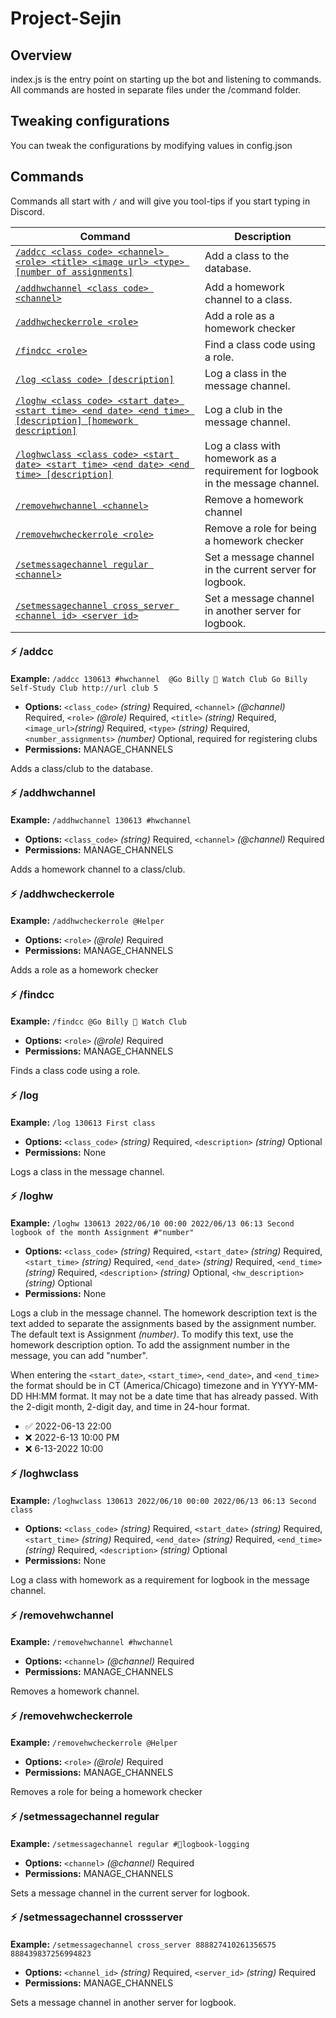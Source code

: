 # Project-Sejin

## Overview
index.js is the entry point on starting up the bot and listening to commands. 
All commands are hosted in separate files under the /command folder. 

## Tweaking configurations
You can tweak the configurations by modifying values in config.json

## Commands

Commands all start with `/` and will give you tool-tips if you start typing in Discord.

| Command                                                                                                                    |                             Description                             |
|----------------------------------------------------------------------------------------------------------------------------|-------------------------------------------------------------------|
| [`/addcc <class code> <channel> <role> <title> <image url> <type> [number of assignments]`](#-addcc)                       | Add a class to the database.                                        |
| [`/addhwchannel <class code> <channel>`](#-addhwchannel)                                                                   | Add a homework channel to a class.                                  |
| [`/addhwcheckerrole <role>`](#-addhwcheckerrole)                                                                           | Add a role as a homework checker                                    |
| [`/findcc <role>`](#-findcc)                                                                                                     | Find a class code using a role.                                     |
| [`/log <class code> [description]`](#-log)                                                                                 | Log a class in the message channel.                                 |
| [`/loghw <class code> <start date> <start time> <end date> <end time> [description] [homework description]`](#-loghw)      | Log a club in the message channel.                                  |
| [`/loghwclass <class code> <start date> <start time> <end date> <end time> [description]`](#-loghwclass) | Log a class with homework as a requirement for logbook in the message channel. |
| [`/removehwchannel <channel>`](#-removehwchannel)                                                                          | Remove a homework channel                                           |
| [`/removehwcheckerrole <role>`](#-removehwcheckerrole)                                                                     | Remove a role for being a homework checker                          |
| [`/setmessagechannel regular <channel>`](#-setmessagechannel-regular)                                                      | Set a message channel in the current server for logbook.            |
| [`/setmessagechannel cross_server <channel id> <server id>`](#-setmessagechannel-crossserver)                              | Set a message channel in another server for logbook.                |


#### <font size=3>⚡ /addcc</font>

**Example:** `/addcc 130613 #hwchannel  @Go Billy 🧢 Watch Club Go Billy Self-Study Club http://url club 5`

- **Options:** `<class_code>` _(string)_ Required, `<channel>` *(@channel)* Required, `<role>` *(@role)* Required, `<title>` _(string)_ Required, `<image_url>`_(string)_ Required, `<type>` _(string)_ Required, `<number_assignments>` _(number)_ Optional, required for registering clubs
- **Permissions:** MANAGE_CHANNELS

Adds a class/club to the database.

#### <font size=3>⚡ /addhwchannel</font>

**Example:** `/addhwchannel 130613 #hwchannel`
- **Options:** `<class_code>` _(string)_ Required, `<channel>` *(@channel)* Required
- **Permissions:** MANAGE_CHANNELS

Adds a homework channel to a class/club.

#### <font size=3>⚡ /addhwcheckerrole</font>

**Example:** `/addhwcheckerrole @Helper`
- **Options:** `<role>` *(@role)* Required
- **Permissions:** MANAGE_CHANNELS

Adds a role as a homework checker

#### <font size=3>⚡ /findcc</font>

**Example:** `/findcc @Go Billy 🧢 Watch Club`
- **Options:** `<role>` *(@role)* Required
- **Permissions:** MANAGE_CHANNELS

Finds a class code using a role.

#### <font size=3>⚡ /log</font>

**Example:** `/log 130613 First class`
- **Options:** `<class_code>` _(string)_ Required, `<description>` _(string)_ Optional
- **Permissions:** None

Logs a class in the message channel. 

#### <font size=3>⚡ /loghw</font>

**Example:** `/loghw 130613 2022/06/10 00:00 2022/06/13 06:13 Second logbook of the month Assignment #"number"`
- **Options:** `<class_code>` _(string)_ Required, `<start_date>` _(string)_ Required, `<start_time>` _(string)_ Required, `<end_date>` _(string)_ Required, `<end_time>` _(string)_ Required, `<description>` _(string)_ Optional, `<hw_description>` _(string)_ Optional
- **Permissions:** None

Logs a club in the message channel. The homework description text is the text added to separate the assignments based by the assignment number. The default text is Assignment _(number)_. To modify this text, use the homework description option. To add the assignment number in the message, you can add "number". 

When entering the `<start_date>`, `<start_time>`, `<end_date>`, and `<end_time>` the format should be in CT (America/Chicago) timezone and in YYYY-MM-DD HH:MM format. It may not be a date time that has already passed. With the 2-digit month, 2-digit day, and time in 24-hour format.
   - ✅ 2022-06-13 22:00
   - ❌ 2022-6-13 10:00 PM
   - ❌ 6-13-2022 10:00

#### <font size=3>⚡ /loghwclass</font>

**Example:** `/loghwclass 130613 2022/06/10 00:00 2022/06/13 06:13 Second class`
- **Options:** `<class_code>` _(string)_ Required, `<start_date>` _(string)_ Required, `<start_time>` _(string)_ Required, `<end_date>` _(string)_ Required, `<end_time>` _(string)_ Required, `<description>` _(string)_ Optional
- **Permissions:** None

Log a class with homework as a requirement for logbook in the message channel.

#### <font size=3>⚡ /removehwchannel</font>

**Example:** `/removehwchannel #hwchannel`
- **Options:** `<channel>` *(@channel)* Required
- **Permissions:** MANAGE_CHANNELS

Removes a homework channel.

#### <font size=3>⚡ /removehwcheckerrole</font>

**Example:** `/removehwcheckerrole @Helper`
- **Options:** `<role>` *(@role)* Required
- **Permissions:** MANAGE_CHANNELS

Removes a role for being a homework checker

#### <font size=3>⚡ /setmessagechannel regular</font>

**Example:** `/setmessagechannel regular #📔logbook-logging`
- **Options:** `<channel>` *(@channel)* Required
- **Permissions:** MANAGE_CHANNELS

Sets a message channel in the current server for logbook.

#### <font size=3>⚡ /setmessagechannel crossserver</font>

**Example:** `/setmessagechannel cross_server 888827410261356575 888439837256994823`
- **Options:** `<channel_id>` *(string)* Required, `<server_id>` *(string)* Required
- **Permissions:** MANAGE_CHANNELS

Sets a message channel in another server for logbook.
